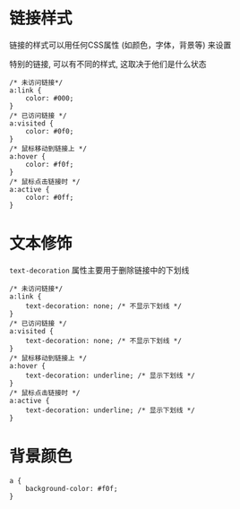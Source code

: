 <!--
 * @Author: shenxh
 * @Date: 2021-12-13 17:08:37
 * @LastEditors: shenxh
 * @LastEditTime: 2021-12-13 17:08:38
 * @Description: CSS 链接
-->



# 链接样式
链接的样式可以用任何CSS属性 (如颜色，字体，背景等) 来设置

特别的链接, 可以有不同的样式, 这取决于他们是什么状态
```
/* 未访问链接*/
a:link {
    color: #000;
}
/* 已访问链接 */
a:visited {
    color: #0f0;
}
/* 鼠标移动到链接上 */
a:hover {
    color: #f0f;
}
/* 鼠标点击链接时 */
a:active {
    color: #0ff;
}
```

# 文本修饰
`text-decoration` 属性主要用于删除链接中的下划线
```
/* 未访问链接*/
a:link {
    text-decoration: none; /* 不显示下划线 */
}
/* 已访问链接 */
a:visited {
    text-decoration: none; /* 不显示下划线 */
}
/* 鼠标移动到链接上 */
a:hover {
    text-decoration: underline; /* 显示下划线 */
}
/* 鼠标点击链接时 */
a:active {
    text-decoration: underline; /* 显示下划线 */
}
```

# 背景颜色
```
a {
    background-color: #f0f;
}
```
